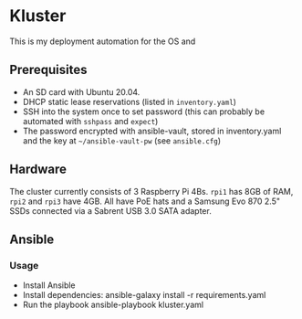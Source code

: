 # Kluster

This is my deployment automation for the OS and

## Prerequisites

* An SD card with Ubuntu 20.04.
* DHCP static lease reservations (listed in `inventory.yaml`)
* SSH into the system once to set password (this can probably be automated with `sshpass` and `expect`)
* The password encrypted with ansible-vault, stored in inventory.yaml and the key at `~/ansible-vault-pw` (see `ansible.cfg`)

## Hardware

The cluster currently consists of 3 Raspberry Pi 4Bs. `rpi1` has 8GB of RAM, `rpi2` and `rpi3` have 4GB. All have PoE hats and a Samsung Evo 870 2.5" SSDs connected via a Sabrent USB 3.0 SATA adapter.

## Ansible

### Usage

* Install Ansible
* Install dependencies:
    ansible-galaxy install -r requirements.yaml
* Run the playbook
    ansible-playbook kluster.yaml
